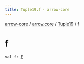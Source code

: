 ```yaml
---
title: Tuple19.f - arrow-core
---
```


[arrow-core](../../index.html) / [arrow.core](../index.html) / [Tuple19](index.html) / [f](./f.html)

# f

`val f: `[`F`](index.html#F)